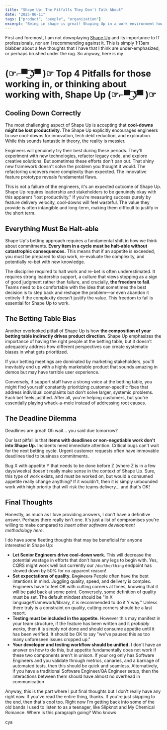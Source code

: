 ```yaml
---
title: "Shape Up: The Pitfalls They Don't Talk About"
date: "2025-06-11"
tags: ["product", "people", "organization"]
excerpt: "Being in shape is great! Shaping Up in a work environment however? Could be a good idea but sometimes it may be bad. Don't blink as you read this thrilling, seat clenching, post on the pitfalls of Shape Up"
---
```


First and foremost, I am not downplaying [Shape Up](https://basecamp.com/shapeup) and its importance to IT professionals, nor am I recommending against it. This is simply 1:13am blabber about a few thoughts that I have that I think are under-emphasized, or perhaps brushed under the rug. So anyway, here is my

# **(☞⌐▀͡ ͜ʖ͡▀ )☞ Top 4 Pitfalls for those working in, or thinking about working with, Shape Up (☞⌐▀͡ ͜ʖ͡▀ )☞**

## Cooling Down Correctly

The most challenging aspect of Shape Up is accepting that **cool-downs might be lost productivity**. The Shape Up explicitly encourages engineers to use cool-downs for innovation, tech debt reduction, and exploration. While this sounds fantastic in theory, the reality is messier.

Engineers will genuinely try their best during these periods. They'll experiment with new technologies, refactor legacy code, and explore creative solutions. But sometimes these efforts don't pan out. That shiny new framework doesn't solve the problem you thought it would. The refactoring uncovers more complexity than expected. The innovative feature prototype reveals fundamental flaws.

This is not a failure of the engineers, it's an expected outcome of Shape Up. Shape Up requires leadership and stakeholders to be genuinely okay with this apparent "lost productivity." If you're measuring success purely by feature delivery velocity, cool-downs will feel wasteful. The value they provide is often intangible and long-term, making them difficult to justify in the short term.

## Everything Must Be Halt-able

Shape Up's betting approach requires a fundamental shift in how we think about commitments. **Every item in a cycle must be halt-able without catastrophic consequences.** This means that if an appetite is exceeded, you must be prepared to stop work, re-evaluate the complexity, and potentially re-bet with new knowledge.

The discipline required to halt work and re-bet is often underestimated. It requires strong leadership support, a culture that views stopping as a sign of good judgment rather than failure, and crucially, **the freedom to fail**. Teams need to be comfortable with the idea that sometimes the best decision is to step back and reshape the problem—or even abandon it entirely if the complexity doesn't justify the value. This freedom to fail is essential for Shape Up to work.

## The Betting Table Bias

Another overlooked pitfall of Shape Up is how **the composition of your betting table indirectly drives product direction**. Shape Up emphasizes the importance of having the right people at the betting table, but it doesn't adequately address how different perspectives can create systematic biases in what gets prioritized.

If your betting meetings are dominated by marketing stakeholders, you'll inevitably end up with a highly marketable product that sounds amazing in demos but may have terrible user experience.

Conversely, if support staff have a strong voice at the betting table, you might find yourself constantly prioritizing customer-specific fixes that address individual complaints but don't solve larger, systemic problems. Each bet feels justified. After all, you're helping customers, but you're essentially playing whack-a-mole instead of addressing root causes.

## The Deadline Dilemma

Deadlines are great! Oh wait... you said due tomorrow?

Our last pitfall is that **items with deadlines or non-negotiable work don't into Shape Up.** Incidents need immediate attention. Critical bugs can't wait for the next betting cycle. Urgent customer requests often have immovable deadlines tied to business commitments.

Bug X with appetite Y that needs to be done before Z (where Z is in a few days/weeks) doesn't really make sense in the context of Shape Up. Sure, this type of work exists, and must be worked on, but would a consumed appetite really change anything? If it wouldn't, then it is simply unbounded work with high priority that will risk the teams delivery... and that's OK!

## Final Thoughts

Honestly, as much as I love providing answers, I don't have a definitive answer. Perhaps there really isn't one. It's just a list of compromises you're willing to make compared to _insert other software development methodology here_.

I do have _some_ fleeting thoughts that may be beneficial for anyone interested in Shape Up:

- **Let Senior Engineers drive cool-down work.** This will decrease the potential wastage in efforts that don't have any legs to begin with. Yes, CQRS might work well but currently our `/do/the/thing` endpoint has slowed down by 50% for no apparent reason!
- **Set expectations of quality.** ~~Engineers~~ People often have the best intentions in mind. Juggling quality, speed, and delivery is complex. Engineers have to feel OK with cutting corners at times, knowing that it will be paid back at some point. Conversely, some definition of quality must be set. The default mindset should be "in X language/framework/library, it is recommended to do it Y way." Unless there truly is a constraint on quality, cutting corners should be a last resort.
- **Testing must be included in the appetite.** However this may manifest in your team structure, if the feature has been written and it _probably works_, then it is simply not done and should consume appetite until it has been verified. It should be OK to say "we've paused this as too many unforeseen issues cropped up."
- **Your developer and testing workflow should be unified.** I don't have an answer on how to do this, but appetite fundamentally does not work if these two components aren't in unison. If your org only has Software Engineers and you validate through metrics, canaries, and a barriage of automated tests, then this should be quick and seamless. Alternatively, if you have a traditional Software Engineer/QA Engineer setup, then the interactions between them should have almost no overhead in communication

Anyway, this is the part where I put final thoughts but I don't really have any right now. If you've read the entire thing, thanks. If you're just skipping to the end, then that's cool too. Right now I'm getting back into some of the old bands I used to listen to as a teenager, like Slipknot and My Chemical Romance. Where is this paragraph going? Who knows

cya
